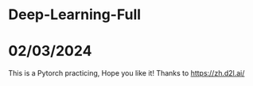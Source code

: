 # Deep-Learning-Full
# 02/03/2024
This is a Pytorch practicing, Hope you like it! Thanks to https://zh.d2l.ai/
